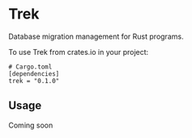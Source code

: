 Trek
==

Database migration management for Rust programs.


To use Trek from crates.io in your project:

```
# Cargo.toml
[dependencies]
trek = "0.1.0"
```

Usage
--

Coming soon
